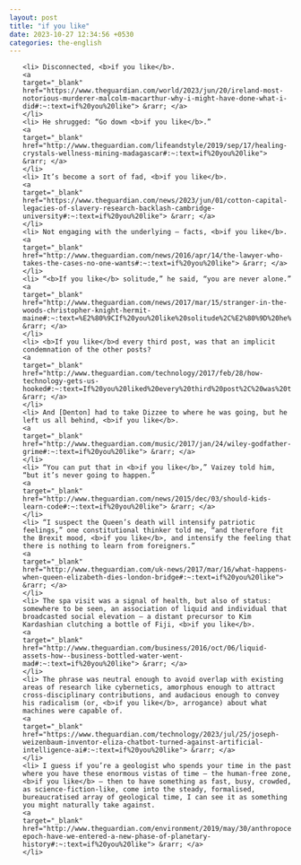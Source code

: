 ```yaml
---
layout: post
title: "if you like"
date: 2023-10-27 12:34:56 +0530
categories: the-english
---
```

<ol>

    <li> Disconnected, <b>if you like</b>.
    <a 
    target="_blank" 
    href="https://www.theguardian.com/world/2023/jun/20/ireland-most-notorious-murderer-malcolm-macarthur-why-i-might-have-done-what-i-did#:~:text=if%20you%20like"> &rarr; </a>
    </li>
    <li> He shrugged: “Go down <b>if you like</b>.”
    <a 
    target="_blank" 
    href="http://www.theguardian.com/lifeandstyle/2019/sep/17/healing-crystals-wellness-mining-madagascar#:~:text=if%20you%20like"> &rarr; </a>
    </li>
    <li> It’s become a sort of fad, <b>if you like</b>.
    <a 
    target="_blank" 
    href="https://www.theguardian.com/news/2023/jun/01/cotton-capital-legacies-of-slavery-research-backlash-cambridge-university#:~:text=if%20you%20like"> &rarr; </a>
    </li>
    <li> Not engaging with the underlying – facts, <b>if you like</b>.
    <a 
    target="_blank" 
    href="http://www.theguardian.com/news/2016/apr/14/the-lawyer-who-takes-the-cases-no-one-wants#:~:text=if%20you%20like"> &rarr; </a>
    </li>
    <li> “<b>If you like</b> solitude,” he said, “you are never alone.”
    <a 
    target="_blank" 
    href="http://www.theguardian.com/news/2017/mar/15/stranger-in-the-woods-christopher-knight-hermit-maine#:~:text=%E2%80%9CIf%20you%20like%20solitude%2C%E2%80%9D%20he%20said%2C%20%E2%80%9Cyou%20are%20never%20alone.%E2%80%9D"> &rarr; </a>
    </li>
    <li> <b>If you like</b>d every third post, was that an implicit condemnation of the other posts?
    <a 
    target="_blank" 
    href="http://www.theguardian.com/technology/2017/feb/28/how-technology-gets-us-hooked#:~:text=If%20you%20liked%20every%20third%20post%2C%20was%20that%20an%20implicit%20condemnation%20of%20the%20other%20posts%3F"> &rarr; </a>
    </li>
    <li> And [Denton] had to take Dizzee to where he was going, but he left us all behind, <b>if you like</b>.
    <a 
    target="_blank" 
    href="http://www.theguardian.com/music/2017/jan/24/wiley-godfather-grime#:~:text=if%20you%20like"> &rarr; </a>
    </li>
    <li> “You can put that in <b>if you like</b>,” Vaizey told him, “but it’s never going to happen.”
    <a 
    target="_blank" 
    href="http://www.theguardian.com/news/2015/dec/03/should-kids-learn-code#:~:text=if%20you%20like"> &rarr; </a>
    </li>
    <li> “I suspect the Queen’s death will intensify patriotic feelings,” one constitutional thinker told me, “and therefore fit the Brexit mood, <b>if you like</b>, and intensify the feeling that there is nothing to learn from foreigners.”
    <a 
    target="_blank" 
    href="http://www.theguardian.com/uk-news/2017/mar/16/what-happens-when-queen-elizabeth-dies-london-bridge#:~:text=if%20you%20like"> &rarr; </a>
    </li>
    <li> The spa visit was a signal of health, but also of status: somewhere to be seen, an association of liquid and individual that broadcasted social elevation – a distant precursor to Kim Kardashian clutching a bottle of Fiji, <b>if you like</b>.
    <a 
    target="_blank" 
    href="http://www.theguardian.com/business/2016/oct/06/liquid-assets-how--business-bottled-water-went-mad#:~:text=if%20you%20like"> &rarr; </a>
    </li>
    <li> The phrase was neutral enough to avoid overlap with existing areas of research like cybernetics, amorphous enough to attract cross-disciplinary contributions, and audacious enough to convey his radicalism (or, <b>if you like</b>, arrogance) about what machines were capable of.
    <a 
    target="_blank" 
    href="https://www.theguardian.com/technology/2023/jul/25/joseph-weizenbaum-inventor-eliza-chatbot-turned-against-artificial-intelligence-ai#:~:text=if%20you%20like"> &rarr; </a>
    </li>
    <li> I guess if you’re a geologist who spends your time in the past where you have these enormous vistas of time – the human-free zone, <b>if you like</b> – then to have something as fast, busy, crowded, as science-fiction-like, come into the steady, formalised, bureaucratised array of geological time, I can see it as something you might naturally take against.
    <a 
    target="_blank" 
    href="http://www.theguardian.com/environment/2019/may/30/anthropocene-epoch-have-we-entered-a-new-phase-of-planetary-history#:~:text=if%20you%20like"> &rarr; </a>
    </li>